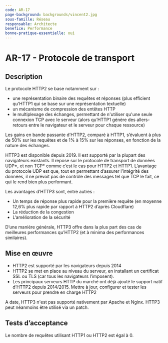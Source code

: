```yaml
---
code: AR-17
page-background: backgrounds/vincent2.jpg
sous-famille: Réseau
responsable: Architecte
benefice: Performance
bonne-pratique-essentielle: oui
---
```

# AR-17 -  Protocole de transport

## Description

Le protocole HTTP2 se base notamment sur :

- une représentation binaire des requêtes et réponses (plus efficient qu’HTTP1 qui se base sur une représentation textuelle)
- un mécanisme de compression des entêtes HTTP
- le multiplexage des échanges, permettant de n'utiliser qu'une seule connexion TCP avec le serveur (alors qu’HTTP1 génère des allers-retours entre le navigateur et le serveur pour chaque ressource)

Les gains en bande passante d’HTTP2, comparé à HTTP1, s’évaluent à plus de 50% sur les requêtes et de 1% à 15% sur les réponses, en fonction de la nature des échanges.


HTTP3 est disponible depuis 2019. Il est supporté par la plupart des navigateurs existants. Il repose sur le protocole de transport de données UDP*, et non TCP* comme c’est le cas pour HTTP2 et HTTP1. L’avantage du protocole UDP est que, tout en permettant d’assurer l’intégrité des données, il ne prévoit pas de contrôle des messages tel que TCP le fait, ce qui le rend bien plus performant.  

Les avantages d’HTTP3 sont, entre autres :

- Un temps de réponse plus rapide pour la première requête (en moyenne 12,6% plus rapide par rapport à HTTP2 d’après Cloudflare)
- La réduction de la congestion
- L’amélioration de la sécurité

D’une manière générale, HTTP3 offre dans la plus part des cas de meilleures performances qu’HTTP2 (et à minima des performances similaires).

## Mise en œuvre

- HTTP2 est supporté par les navigateurs depuis 2014
- HTTP2 se met en place au niveau du serveur, en installant un certificat SSL ou TLS (car tous les navigateurs l’imposent).
- Les principaux serveurs HTTP du marché ont déjà ajouté le support natif d’HTTP2 depuis 2014/2015. Mettre à jour, configurer et tester les serveurs pour prendre en charge HTTP2

A date, HTTP3 n'est pas supporté nativement par Apache et Nginx. HTTP3 peut néanmoins être utilisé via un patch.

## Tests d’acceptance

Le nombre de requêtes utilisant HTTP1 ou HTTP2 est égal à 0.
